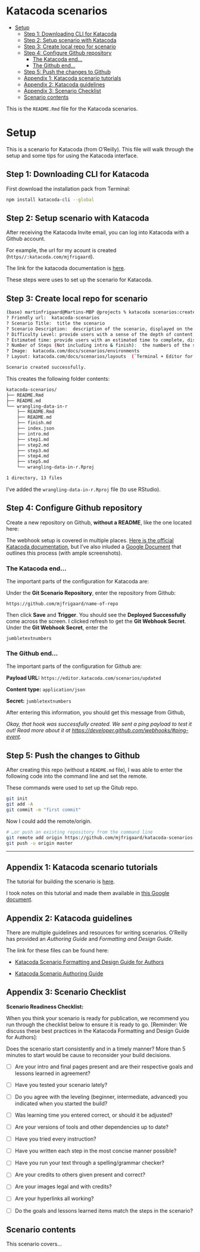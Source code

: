Katacoda scenarios
================

  - [Setup](#setup)
      - [Step 1: Downloading CLI for
        Katacoda](#step-1-downloading-cli-for-katacoda)
      - [Step 2: Setup scenario with
        Katacoda](#step-2-setup-scenario-with-katacoda)
      - [Step 3: Create local repo for
        scenario](#step-3-create-local-repo-for-scenario)
      - [Step 4: Configure Github
        repository](#step-4-configure-github-repository)
          - [The Katacoda end…](#the-katacoda-end)
          - [The Github end…](#the-github-end)
      - [Step 5: Push the changes to
        Github](#step-5-push-the-changes-to-github)
      - [Appendix 1: Katacoda scenario
        tutorials](#appendix-1-katacoda-scenario-tutorials)
      - [Appendix 2: Katacoda
        guidelines](#appendix-2-katacoda-guidelines)
      - [Appendix 3: Scenario Checklist](#appendix-3-scenario-checklist)
      - [Scenario contents](#scenario-contents)

This is the `README.Rmd` file for the Katacoda scenarios.

# Setup

This is a scenario for Katacoda (from O’Reilly). This file will walk
through the setup and some tips for using the Katacoda interface.

## Step 1: Downloading CLI for Katacoda

First download the installation pack from Terminal:

``` bash
npm install katacoda-cli --global
```

## Step 2: Setup scenario with Katacoda

After receiving the Katacoda Invite email, you can log into Katacoda
with a Github account.

For example, the url for my acount is created
(`https//:katacoda.com/mjfrigaard`).

The link for the katacoda documentation is
[here](https://www.katacoda.com/docs).

These steps were uses to set up the scenario for Katacoda.

## Step 3: Create local repo for scenario

``` bash
(base) martinfrigaard@Martins-MBP @projects % katacoda scenarios:create
? Friendly url:  katacoda-scenarios
? Scenario Title:  title the scenario
? Scenario Description:  description of the scenario, displayed on the intro screen
? Difficulty Level: provide users with a sense of the depth of content, displayed on the intro screen
? Estimated time: provide users with an estimated time to complete, displayed on the intro screen
? Number of Steps (Not including intro & finish):  the numbers of the steps that the scenario will have. The CLI will create all the template files for all the steps that you specified
? Image:  katacoda.com/docs/scenarios/environments
? Layout: katacoda.com/docs/scenarios/layouts  (`Terminal + Editor for the embedded presentation`)

Scenario created successfully.
```

This creates the following folder contents:

``` bash
katacoda-scenarios/
├── README.Rmd
├── README.md
└── wrangling-data-in-r
    ├── README.Rmd
    ├── README.md
    ├── finish.md
    ├── index.json
    ├── intro.md
    ├── step1.md
    ├── step2.md
    ├── step3.md
    ├── step4.md
    ├── step5.md
    └── wrangling-data-in-r.Rproj

1 directory, 13 files
```

I’ve added the `wrangling-data-in-r.Rproj` file (to use RStudio).

## Step 4: Configure Github repository

Create a new repository on Github, **without a README**, like the one
located here:

The webhook setup is covered in multiple places. [Here is the official
Katacoda documentation](https://katacoda.com/docs/configure-git), but
I’ve also inluded a [Google
Document](https://docs.google.com/document/d/e/2PACX-1vSf2w2onhH5t3IhuD4sYLoWqn46BLKMYFR7q3BHO8QTaRkVgXfhKvnl8T9uHrjmbVpTZVKCWrfxEl0R/pub)
that outlines this process (with ample screenshots).

### The Katacoda end…

The important parts of the configuration for Katacoda are:

Under the **Git Scenario Repository**, enter the repository from Github:

`https://github.com/mjfrigaard/name-of-repo`

Then click **Save** and **Trigger**. You should see the **Deployed
Successfully** come across the screen. I clicked refresh to get the
**Git Webhook Secret**. Under the **Git Webhook Secret**, enter the

`jumbletextnumbers`

### The Github end…

The important parts of the configuration for Github are:

**Payload URL:** `https://editor.katacoda.com/scenarios/updated`

**Content type:** `application/json`

**Secret:** `jumbletextnumbers`

After entering this information, you should get this message from
Github,

*Okay, that hook was successfully created. We sent a ping payload to
test it out\! Read more about it at
<https://developer.github.com/webhooks/#ping-event>.*

## Step 5: Push the changes to Github

After creating this repo (without a `README.md` file), I was able to
enter the following code into the command line and set the remote.

These commands were used to set up the Gitub repo.

``` bash
git init
git add -A
git commit -m "first commit"
```

Now I could add the remote/origin.

``` bash
# …or push an existing repository from the command line
git remote add origin https://github.com/mjfrigaard/katacoda-scenarios.git
git push -u origin master
```

-----

## Appendix 1: Katacoda scenario tutorials

The tutorial for building the scenario is
[here](https://katacoda.com/scenario-examples/scenarios/create-scenario-101).

I took notes on this tutorial and made them available in [this Google
document](https://docs.google.com/document/d/e/2PACX-1vSf2w2onhH5t3IhuD4sYLoWqn46BLKMYFR7q3BHO8QTaRkVgXfhKvnl8T9uHrjmbVpTZVKCWrfxEl0R/pub).

## Appendix 2: Katacoda guidelines

There are multiple guidelines and resources for writing scenarios.
O’Reilly has provided an *Authoring Guide* and *Formatting and Design
Guide*.

The link for these files can be found here:

  - [Katacoda Scenario Formatting and Design Guide for
    Authors](https://docs.google.com/document/d/1l4lofG5kAu8JFzumZPCsJJE2muCYe6rHSHCQsMlijd8/edit)

  - [Katacoda Scenario Authoring
    Guide](https://docs.google.com/document/d/14rudtruZQhRxvD3zcR3g75j5nuOgKGz4CYk8hdhaV-w/edit)

## Appendix 3: Scenario Checklist

**Scenario Readiness Checklist:**

When you think your scenario is ready for publication, we recommend you
run through the checklist below to ensure it is ready to go. \[Reminder:
We discuss these best practices in the Katacoda Formatting and Design
Guide for Authors\]:

Does the scenario start consistently and in a timely manner? More than 5
minutes to start would be cause to reconsider your build decisions.

  - [ ] Are your intro and final pages present and are their respective
    goals and lessons learned in agreement?

  - [ ] Have you tested your scenario lately?

  - [ ] Do you agree with the leveling (beginner, intermediate,
    advanced) you indicated when you started the build?

  - [ ] Was learning time you entered correct, or should it be adjusted?

  - [ ] Are your versions of tools and other dependencies up to date?

  - [ ] Have you tried every instruction?

  - [ ] Have you written each step in the most concise manner possible?

  - [ ] Have you run your text through a spelling/grammar checker?

  - [ ] Are your credits to others given present and correct?

  - [ ] Are your images legal and with credits?

  - [ ] Are your hyperlinks all working?

  - [ ] Do the goals and lessons learned items match the steps in the
    scenario?

## Scenario contents

This scenario covers…
